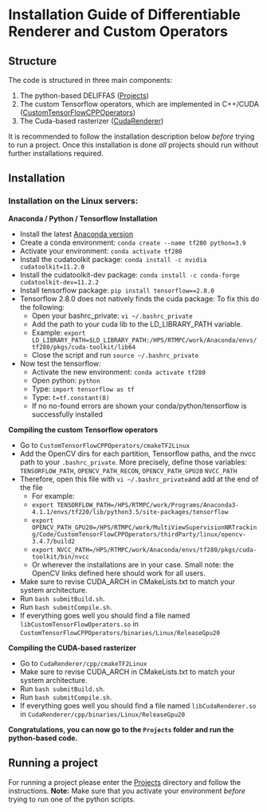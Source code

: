 
# Installation Guide of Differentiable Renderer and Custom Operators #


## Structure ## 

The code is structured in three main components:

1) The python-based DELIFFAS ([Projects](Projects))
2) The custom Tensorflow operators, which are implemented in C++/CUDA ([CustomTensorFlowCPPOperators](CustomTensorFlowCPPOperators))
3) The Cuda-based rasterizer ([CudaRenderer](CudaRenderer))

It is recommended to follow the installation description below *before* trying to run a project. Once this installation is done *all* projects should run without further installations required.

## Installation ## 

### Installation on the Linux servers: ###

**Anaconda / Python / Tensorflow Installation**
- Install the latest [Anaconda version](https://www.anaconda.com) 
- Create a conda environment: `conda create --name tf280 python=3.9`
- Activate your environment: `conda activate tf280`
- Install the cudatoolkit package: `conda install -c nvidia cudatoolkit=11.2.0`
- Install the cudatoolkit-dev package: `conda install -c conda-forge cudatoolkit-dev=11.2.2`
- Install tensorflow package: `pip install tensorflow==2.8.0`
- Tensorflow 2.8.0 does not natively finds the cuda package: To fix this do the following:
  - Open your bashrc_private: `vi ~/.bashrc_private`
  - Add the path to your cuda lib to the LD_LIBRARY_PATH variable. 
  - Example: `export LD_LIBRARY_PATH=$LD_LIBRARY_PATH:/HPS/RTMPC/work/Anaconda/envs/tf280/pkgs/cuda-toolkit/lib64`
  - Close the script and run `source ~/.bashrc_private`
- Now test the tensorflow:
  - Activate the new environment: `conda activate tf280`
  - Open python: `python`
  - Type: `import tensorflow as tf`
  - Type: `t=tf.constant(8)`
  - If no no-found errors are shown your conda/python/tensorflow is successfully installed
  
**Compiling the custom Tensorflow operators**
- Go to `CustomTensorFlowCPPOperators/cmakeTF2Linux`
- Add the OpenCV dirs for each partition, Tensorflow paths, and the nvcc path to your `.bashrc_private`. More precisely, define those variables: `TENSORFLOW_PATH`, `OPENCV_PATH_RECON`, `OPENCV_PATH_GPU20` `NVCC_PATH`
- Therefore, open this file with `vi ~/.bashrc_private`and add at the end of the file 
  - For example:
  - `export TENSORFLOW_PATH=/HPS/RTMPC/work/Programs/Anaconda3-4.1.1/envs/tf220/lib/python3.5/site-packages/tensorflow`
  - `export OPENCV_PATH_GPU20=/HPS/RTMPC/work/MultiViewSupervisionNRTracking/Code/CustomTensorFlowCPPOperators/thirdParty/linux/opencv-3.4.7/build2`
  - `export NVCC_PATH=/HPS/RTMPC/work/Anaconda/envs/tf280/pkgs/cuda-toolkit/bin/nvcc`
  - Or wherever the installations are in your case. Small note: the OpenCV links defined here should work for all users.
- Make sure to revise CUDA_ARCH in CMakeLists.txt to match your system architecture.
- Run `bash submitBuild.sh`. 
- Run `bash submitCompile.sh`. 
- If everything goes well you should find a file named `libCustomTensorFlowOperators.so` in `CustomTensorFlowCPPOperators/binaries/Linux/ReleaseGpu20`

**Compiling the CUDA-based rasterizer**
- Go to `CudaRenderer/cpp/cmakeTF2Linux`
- Make sure to revise CUDA_ARCH in CMakeLists.txt to match your system architecture.
- Run `bash submitBuild.sh`. 
- Run `bash submitCompile.sh`. 
- If everything goes well you should find a file named `libCudaRenderer.so` in `CudaRenderer/cpp/binaries/Linux/ReleaseGpu20` 

**Congratulations, you can now go to the `Projects` folder and run the python-based code.**

## Running a project ##

For running a project please enter the [Projects](Projects) directory and follow the instructions.
**Note:** Make sure that you activate your environment *before* trying to run one of the python scripts.
